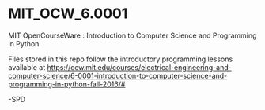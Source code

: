 # MIT_OCW_6.0001
MIT OpenCourseWare : Introduction to Computer Science and Programming in Python

Files stored in this repo follow the introductory programming lessons available at https://ocw.mit.edu/courses/electrical-engineering-and-computer-science/6-0001-introduction-to-computer-science-and-programming-in-python-fall-2016/#

-SPD
